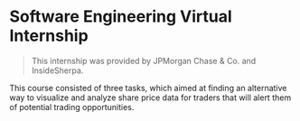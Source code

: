 # Software Engineering Virtual Internship

>This internship was provided by JPMorgan Chase & Co. and InsideSherpa.

This course consisted of three tasks, which aimed at finding an alternative way to visualize and analyze share price data for traders that will alert them of potential trading opportunities.
